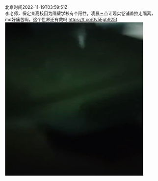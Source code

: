 北京时间2022-11-19T03:59:51Z<br>李老师，保定某高校因为隔壁学校有个阳性，凌晨三点让现实卷铺盖拉走隔离，md好痛苦啊，这个世界还有救吗 https://t.co/0v5Egb925f<br><img src='/temp/video/2022/o-Month-11/g-Day-19/whyyoutouzhele/1593695499403534336_0.jpg' width='450' height='500'><br><br>